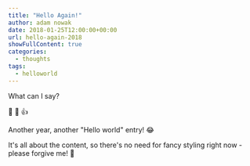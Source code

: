 ```yaml
---
title: "Hello Again!"
author: adam nowak
date: 2018-01-25T12:00:00+00:00
url: hello-again-2018
showFullContent: true
categories:
  - thoughts
tags:
  - helloworld
---
```


What can I say?

👋 🚀 👍

Another year, another "Hello world" entry! 😂

It's all about the content, so there's no need for fancy styling right now - please forgive me! 🙏
